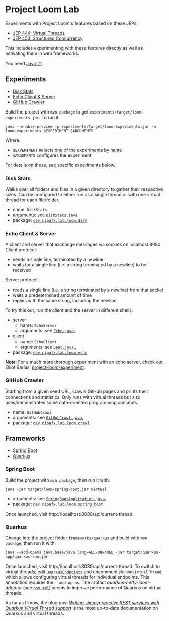 # Project Loom Lab

Experiments with Project Loom's features based on these JEPs:

* [JEP 444: Virtual Threads](https://openjdk.org/jeps/444)
* [JEP 453: Structured Concurrency](https://openjdk.org/jeps/453)

This includes experimenting with these features directly as well as activating them in web frameworks.

You need [Java 21](https://jdk.java.net/21/).

## Experiments

* [Disk Stats](#disk-stats)
* [Echo Client & Server](#echo-client--server)
* [GitHub Crawler](#github-crawler)

Build the project with `mvn package` to get `experiments/target/loom-experiments.jar`.
To run it:

```
java --enable-preview -p experiments/target/loom-experiments.jar -m loom.experiments $EXPERIMENT $ARGUMENTS
```

Where:

* `$EXPERIMENT` selects one of the experiments by name
* `$ARGUMENTS` configures the experiment

For details on these, see specific experiments below.

### Disk Stats

Walks over all folders and files in a given directory to gather their respective sizes.
Can be configured to either run as a single thread or with one virtual thread for each file/folder.

* name: `DiskStats`
* arguments: see [`DiskStats.java`.](experiments/src/main/java/dev/nipafx/lab/loom/disk/DiskStats.java)
* package: [`dev.nipafx.lab.loom.disk`](experiments/src/main/java/dev/nipafx/lab/loom/disk)

### Echo Client & Server

A client and server that exchange messages via sockets on localhost:8080.
Client protocol:

* sends a single line, terminated by a newline
* waits for a single line (i.e. a string terminated by a newline) to be received

Server protocol:

* reads a single line (i.e. a string terminated by a newline) from that socket
* waits a predetermined amount of time
* replies with the same string, including the newline

To try this out, run the client and the server in different shells.

* server
	* name: `EchoServer`
	* arguments: see [`Echo.java`.](experiments/src/main/java/dev/nipafx/lab/loom/echo/server/Echo.java)
* client
    * name: `EchoClient`
    * arguments: see [`Send.java`.](experiments/src/main/java/dev/nipafx/lab/loom/echo/client/Send.java), 
* package: [`dev.nipafx.lab.loom.echo`](experiments/src/main/java/dev/nipafx/lab/loom/echo)

**Note**:
For a much more thorough experiment with an echo server, check out Elliot Barlas' [project-loom-experiment](https://github.com/ebarlas/project-loom-experiment).

### GitHub Crawler

Starting from a given seed URL, crawls GitHub pages and prints their connections and statistics.
Only runs with virtual threads but also uses/demonstrates some data-oriented programming concepts.

* name: `GitHubCrawl`
* arguments: see [`GitHubCrawl.java`.](experiments/src/main/java/dev/nipafx/lab/loom/crawl/GitHubCrawl.java)
* package: [`dev.nipafx.lab.loom.crawl`](experiments/src/main/java/dev/nipafx/lab/loom/crawl)


## Frameworks

* [Spring Boot](#spring-boot)
* [Quarkus](#quarkus)

### Spring Boot

Build the project with `mvn package`, then run it with:

```
java -jar target/loom-spring-boot.jar virtual
```

* arguments: see [`SpringBootApplication.java`.](frameworks/spring_boot/src/main/java/dev/nipafx/lab/loom/spring_boot/SpringBootApplication.java)
* package: [`dev.nipafx.lab.loom.spring_boot`](frameworks/spring_boot/src/main/java/dev/nipafx/lab/loom/spring_boot/)

Once launched, visit http://localhost:8080/api/current-thread.

### Quarkus

Change into the project folder `frameworks/quarkus` and build with `mvn package`, then run it with:

```
java --add-opens java.base/java.lang=ALL-UNNAMED -jar target/quarkus-app/quarkus-run.jar
```

Once launched, visit http://localhost:8080/api/current-thread.
To switch to virtual threads, edit [`QuarkusEndpoints`](frameworks/quarkus/src/main/java/dev/nipafx/lab/loom/quarkus/QuarkusEndpoints.java) and uncomment `@RunOnVirtualThread`, which allows configuring virtual threads for individual endpoints.
This annotation requires the `--add-opens`.
The artifact _quarkus-netty-loom-adaptor_ (see [`pom.xml`](frameworks/quarkus/pom.xml)) seems to improve performance of Quarkus on virtual threads.

As far as I know, the blog post [_Writing simpler reactive REST services with Quarkus Virtual Thread support_](https://quarkus.io/guides/virtual-threads) is the most up-to-date documentation on Quarkus and virtual threads.
